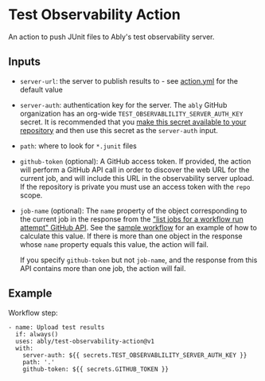 # Test Observability Action

An action to push JUnit files to Ably's test observability server.

## Inputs

- `server-url`: the server to publish results to - see [action.yml](./action.yml) for the default value
- `server-auth`: authentication key for the server. The `ably` GitHub organization has an org-wide `TEST_OBSERVABLILITY_SERVER_AUTH_KEY` secret. It is recommended that you [make this secret available to your repository](https://docs.github.com/en/actions/using-workflows/sharing-workflows-secrets-and-runners-with-your-organization#sharing-secrets-within-an-organization) and then use this secret as the `server-auth` input.
- `path`: where to look for `*.junit` files
- `github-token` (optional): A GitHub access token. If provided, the action will perform a GitHub API call in order to discover the web URL for the current job, and will include this URL in the observability server upload. If the repository is private you must use an access token with the `repo` scope.
- `job-name` (optional): The `name` property of the object corresponding to the current job in the response from the ["list jobs for a workflow run attempt" GitHub API](https://docs.github.com/en/rest/actions/workflow-jobs?apiVersion=2022-11-28#list-jobs-for-a-workflow-run-attempt). See the [sample workflow](./.github/workflows/check.yml) for an example of how to calculate this value. If there is more than one object in the response whose `name` property equals this value, the action will fail.

   If you specify `github-token` but not `job-name`, and the response from this API contains more than one job, the action will fail.

## Example

Workflow step:

```
- name: Upload test results
  if: always()
  uses: ably/test-observability-action@v1
  with:
    server-auth: ${{ secrets.TEST_OBSERVABLILITY_SERVER_AUTH_KEY }}
    path: '.'
    github-token: ${{ secrets.GITHUB_TOKEN }}
```
